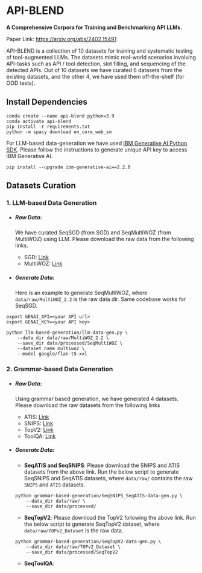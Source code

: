 # API-BLEND
**A Comprehensive Corpora for Training and Benchmarking API LLMs.**

Paper Link: https://arxiv.org/abs/2402.15491


API-BLEND is a collection of 10 datasets for training and systematic testing of tool-augmented LLMs. The datasets mimic real-world scenarios involving API-tasks such as API / tool detection, slot filling, and sequencing of the detected APIs. Out of 10 datasets we have curated 6 datasets from the existing datasets, and the other 4, we have used them off-the-shelf (for OOD tests).

## Install Dependencies

```commandline
conda create --name api-blend python=3.9
conda activate api-blend
pip install -r requirements.txt
python -m spacy download en_core_web_sm
```

For LLM-based data-generation we have used [IBM Generative AI Python SDK](https://pypi.org/project/ibm-generative-ai/). Please follow the instructions to generate unique API key to access IBM Generative AI.
```commandline
pip install --upgrade ibm-generative-ai==2.2.0
```

## Datasets Curation
### 1. LLM-based Data Generation
- ##### Raw Data: 
    We have curated SeqSGD (from SGD) and SeqMultiWOZ (from MultiWOZ) using LLM. Please download the raw data from the following links.
      
    - SGD: [Link](https://github.com/google-research-datasets/dstc8-schema-guided-dialogue)
    - MultiWOZ: [Link](https://github.com/budzianowski/multiwoz/tree/master/data/MultiWOZ_2.2)
  
- ##### Generate Data:
    Here is an example to generate SeqMultiWOZ, where `data/raw/MultiWOZ_2.2` is the raw data dir. Same codebase works for SeqSGD.
```commandline
export GENAI_API=<your API url>
export GENAI_KEY=<your API key>

python llm-based-generation/llm-data-gen.py \
	--data_dir data/raw/MultiWOZ_2.2 \
	--save_dir data/processed/SeqMultiWOZ \
	--dataset_name multiwoz \
	--model google/flan-t5-xxl
```

### 2. Grammar-based Data Generation
- ##### Raw Data:
  Using grammar based generation, we have generated 4 datasets. Please download the raw datasets from the following links 
  - ATIS: [Link](https://www.kaggle.com/datasets/hassanamin/atis-airlinetravelinformationsystem)
  - SNIPS: [Link](https://github.com/sonos/nlu-benchmark)
  - TopV2: [Link](https://fb.me/TOPv2Dataset)
  - ToolQA: [Link](https://github.com/night-chen/ToolQA)
  
- ##### Generate Data:
  
  - **SeqATIS and SeqSNIPS**:
        Please download the SNIPS and ATIS datasets from the above link. Run the below script to generate SeqSNIPS and SeqATIS datasets, where `data/raw/` contains the raw `SNIPS` and `ATIS` datasets.
  ```commandline
  python grammar-based-generation/SeqSNIPS_SeqATIS-data-gen.py \
      --data_dir data/raw/ \
      --save_dir data/processed/
  ```  
  - **SeqTopV2**:
        Please download the TopV2 following the above link. Run the below script to generate SeqTopV2 dataset, where `data/raw/TOPv2_Dataset` is the raw data.  
        
  ```commandline
  python grammar-based-generation/SeqTopV2-data-gen.py \
      --data_dir data/raw/TOPv2_Dataset \
      --save_dir data/processed/SeqTopV2
  ```     

  - **SeqToolQA**:
